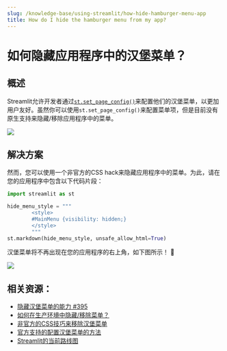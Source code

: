 ```yaml
---
slug: /knowledge-base/using-streamlit/how-hide-hamburger-menu-app
title: How do I hide the hamburger menu from my app?
---
```


# 如何隐藏应用程序中的汉堡菜单？

## 概述

Streamlit允许开发者通过[`st.set_page_config()`](/library/api-reference/utilities/st.set_page_config)来配置他们的汉堡菜单，以更加用户友好。虽然你可以使用`st.set_page_config()`来配置菜单项，但是目前没有原生支持来隐藏/移除应用程序中的菜单。

<div style={{ marginBottom: '-3em' }}>
<Flex>
<div>
    <Image caption="1：应用程序的右上方出现一个汉堡菜单。" src="/images/knowledge-base/hamburger-menu-app.png" />
</Flex>
</div>

## 解决方案

然而，您可以使用一个非官方的CSS hack来隐藏应用程序中的菜单。为此，请在您的应用程序中包含以下代码片段：

```python
import streamlit as st

hide_menu_style = """
        <style>
        #MainMenu {visibility: hidden;}
        </style>
        """
st.markdown(hide_menu_style, unsafe_allow_html=True)
```

汉堡菜单将不再出现在您的应用程序的右上角，如下图所示！ 🎈

<div style={{ marginBottom: '-3em' }}>
<Flex>
<Image caption="2: 使用非官方的CSS hack 隐藏汉堡菜单。" src="/images/knowledge-base/hamburger-menu-removed.png" />
</Flex>
</div>

## 相关资源：

- [隐藏汉堡菜单的能力 #395](https://github.com/streamlit/streamlit/issues/395)
- [如何在生产环境中隐藏/移除菜单？](https://discuss.streamlit.io/t/how-do-i-hide-remove-the-menu-in-production/362/12)
- [非官方的CSS技巧来移除汉堡菜单](https://www.youtube.com/watch?v=0_HlInz6HuM)
- [官方支持的配置汉堡菜单的方法](/library/api-reference/utilities/st.set_page_config)
- [Streamlit的当前路线图](https://roadmap.streamlit.io/)